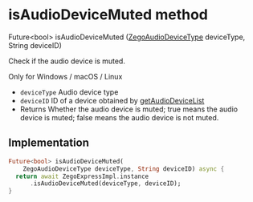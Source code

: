 


# isAudioDeviceMuted method








Future&lt;bool> isAudioDeviceMuted
([ZegoAudioDeviceType](../../zego_uikit_prebuilt_live_audio_room/ZegoAudioDeviceType.md) deviceType, String deviceID)





<p>Check if the audio device is muted.</p>
<p>Only for Windows / macOS / Linux</p>
<ul>
<li><code>deviceType</code> Audio device type</li>
<li><code>deviceID</code> ID of a device obtained by <a href="../../zego_uikit_prebuilt_live_audio_room/ZegoExpressEngineDevice/getAudioDeviceList.md">getAudioDeviceList</a></li>
<li>Returns Whether the audio device is muted; true means the audio device is muted; false means the audio device is not muted.</li>
</ul>



## Implementation

```dart
Future<bool> isAudioDeviceMuted(
    ZegoAudioDeviceType deviceType, String deviceID) async {
  return await ZegoExpressImpl.instance
      .isAudioDeviceMuted(deviceType, deviceID);
}
```







